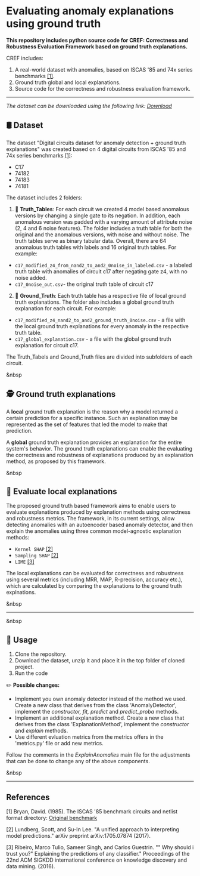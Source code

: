 # Evaluating anomaly explanations using ground truth

**This repository includes python source code for CREF: **C**orrectness and **R**obustness **E**valuation **F**ramework based on ground truth explanations.**

CREF includes:
1. A real-world dataset with anomalies, based on ISCAS '85 and 74x series benchmarks [[1]](#1).
2. Ground truth global and local explanations.
3. Source code for the correctness and robustness evaluation framework.

_____________________________________________________________________________________________________________________________________

*The dataset can be downloaded using the following link: [Download](https://doi.org/10.7910/DVN/W4FPPN)*


:oil_drum: Dataset
-------
The dataset "Digital circuits dataset for anomaly detection + ground truth explanations" was created based on 4 digital circuits from ISCAS '85 and 74x series benchmarks [[1]](#1):
* C17
* 74182
* 74183
* 74181

The dataset includes 2 folders:
1. :file_folder: **Truth_Tables**: For each circuit we created 4 model based anomalous versions by changing a single gate to its negation. 
In addition, each anomalous version was padded with a varying amount of attribute noise (2, 4 and 6 noise features). 
The folder includes a truth table for both the original and the anomalous versions, with noise and without noise. The truth tables serve as binary tabular data.
Overall, there are 64 anomalous truth tables with labels and 16 original truth tables.
  For example:
  * ```c17_modified_z4_from_nand2_to_and2_0noise_in_labeled.csv``` - a labeled truth table with anomalies of circuit c17 after negating gate z4, with no noise added.
  * ```c17_0noise_out.csv```- the original truth table of circuit c17


2. :file_folder: **Ground_Truth**: Each truth table has a respective file of local ground truth explanations. The folder also includes a global ground truth explanation for each circuit. 
  For example:
  * ```c17_modified_z4_nand2_to_and2_ground_truth_0noise.csv``` - a file with the local ground truth explanations for every anomaly in the respective truth table.
  * ```c17_global_explanation.csv``` - a file with the global ground truth explanation for circuit c17.

The Truth_Tabels and Ground_Truth files are divided into subfolders of each circuit. 

&nbsp  

:detective: Ground truth explanations
-------
A **local** ground truth explanation is the reason why a model returned a certain prediction for a specific instance. 
Such an explanation may be represented as the set of features that led the model to make that prediction. 

A **global** ground truth explanation provides an explanation for the entire system's behavior.
The ground truth explanations can enable the evaluating the correctness and robustness of explanations produced by an explanation method, as proposed by this framework.

&nbsp  

:mag_right: Evaluate local explanations
------------
The proposed ground truth based framework aims to enable users to evaluate explanations produced by explanation methods using correctness and robustness metrics.
The framework, in its current settings, allow detecting anomalies with an autoencoder based anomaly detector, and then explain the anomalies using three common model-agnostic explanation methods:

  * ```Kernel SHAP``` [[2]](#2)
  * ```Sampling SHAP``` [[2]](#2)
  * ```LIME``` [[3]](#3)
  
The local explanations can be evaluated for correctness and robustness using several metrics (including MRR, MAP, R-precision, accuracy etc.), which are calculated by comparing the explanations to the ground truth explnations.

&nbsp  
_____________________________________________________________________________________________________________________________________

&nbsp  

:receipt: Usage
------------------
1. Clone the repository.
2. Download the dataset, unzip it and place it in the top folder of cloned project.
3. Run the code

:pencil2: **Possible changes:**
- Implement you own anomaly detector instead of the method we used. Create a new class that derives from the class 'AnomalyDetector', implement the *constructor, fit, predict* and *predict_proba* methods.
- Implement an additional explanation method. Create a new class that derives from the class 'ExplanationMethod', implement the *constructor* and *explain* methods.
- Use different evluation metrics from the metrics offers in the 'metrics.py' file or add new metrics.

Follow the comments in the *ExplainAnomalies* main file for the adjustments that can be done to change any of the above components.

&nbsp  

_____________________________________________________________________________________________________________________________________

## References
<a id="1">[1]</a> 
Bryan, David. (1985). 
The ISCAS '85 benchmark circuits and netlist format directory:
[Original benchmark](https://people.engr.ncsu.edu/brglez/CBL/benchmarks/ISCAS85)

<a id="2">[2]</a> 
Lundberg, Scott, and Su-In Lee. "A unified approach to interpreting model predictions." arXiv preprint arXiv:1705.07874 (2017).

<a id="3">[3]</a> 
Ribeiro, Marco Tulio, Sameer Singh, and Carlos Guestrin. "" Why should i trust you?" Explaining the predictions of any classifier." Proceedings of the 22nd ACM SIGKDD international conference on knowledge discovery and data mining. (2016).
